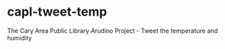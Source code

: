 # capl-tweet-temp
The Cary Area Public Library Arudino Project - Tweet the temperature and humidity
